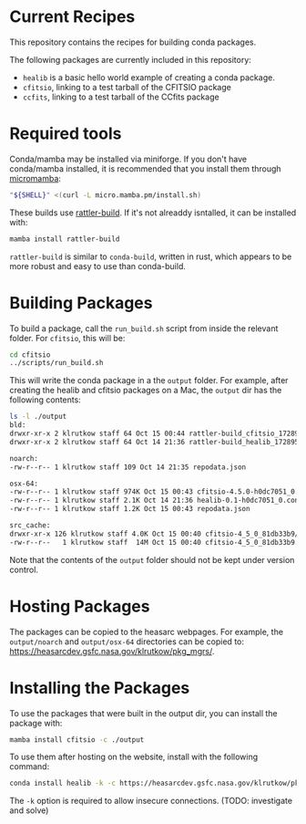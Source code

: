 # Current Recipes

This repository contains the recipes for building conda packages.

The following packages are currently included in this repository:
- `healib` is a basic hello world example of creating a conda package.
- `cfitsio`, linking to a test tarball of the CFITSIO package
- `ccfits`, linking to a test tarball of the CCfits package

# Required tools
Conda/mamba may be installed via miniforge. If you don't have conda/mamba installed, it is recommended that you install them through [micromamba](https://mamba.readthedocs.io/en/latest/installation/micromamba-installation.html): 

```sh
"${SHELL}" <(curl -L micro.mamba.pm/install.sh)
```

These builds use [rattler-build](https://github.com/prefix-dev/rattler-build/). If it's not alreaddy isntalled, it can be installed with:
```sh
mamba install rattler-build
```

`rattler-build` is similar to `conda-build`, written in rust, which appears to be more robust and easy to use than conda-build.

# Building Packages

To build a package, call the `run_build.sh` script from inside the relevant folder. For `cfitsio`, this will be:
```sh
cd cfitsio
../scripts/run_build.sh
```

This will write the conda package in a the `output` folder. For example, after creating the healib and cfitsio packages on a Mac, the `output` dir has the following contents:

```sh
ls -l ./output
bld:
drwxr-xr-x 2 klrutkow staff 64 Oct 15 00:44 rattler-build_cfitsio_1728967256/
drwxr-xr-x 2 klrutkow staff 64 Oct 14 21:36 rattler-build_healib_1728956112/

noarch:
-rw-r--r-- 1 klrutkow staff 109 Oct 14 21:35 repodata.json

osx-64:
-rw-r--r-- 1 klrutkow staff 974K Oct 15 00:43 cfitsio-4.5.0-h0dc7051_0.conda
-rw-r--r-- 1 klrutkow staff 2.1K Oct 14 21:36 healib-0.1-h0dc7051_0.conda
-rw-r--r-- 1 klrutkow staff 1.2K Oct 15 00:43 repodata.json

src_cache:
drwxr-xr-x 126 klrutkow staff 4.0K Oct 15 00:40 cfitsio-4_5_0_81db33b9/
-rw-r--r--   1 klrutkow staff  14M Oct 15 00:40 cfitsio-4_5_0_81db33b9.tar
```

Note that the contents of the `output` folder should not be kept under version control.

# Hosting Packages

The packages can be copied to the heasarc webpages. For example, the `output/noarch` and `output/osx-64` directories can be copied to: https://heasarcdev.gsfc.nasa.gov/klrutkow/pkg_mgrs/.


# Installing the Packages 

To use the packages that were built in the output dir, you can install the package with:
```sh
mamba install cfitsio -c ./output
```

To use them after hosting on the website, install with the following command:
```sh
conda install healib -k -c https://heasarcdev.gsfc.nasa.gov/klrutkow/pkg_mgrs/
```

The `-k` option is required to allow insecure connections. (TODO: investigate and solve)